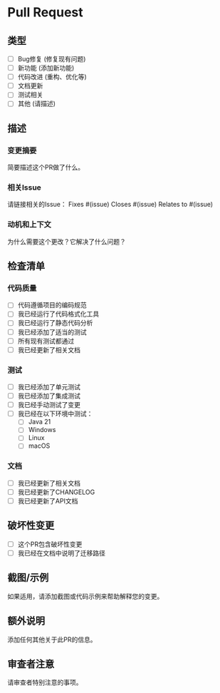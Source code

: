 # Pull Request

## 类型
- [ ] Bug修复 (修复现有问题)
- [ ] 新功能 (添加新功能)
- [ ] 代码改进 (重构、优化等)
- [ ] 文档更新
- [ ] 测试相关
- [ ] 其他 (请描述)

## 描述

### 变更摘要
简要描述这个PR做了什么。

### 相关Issue
请链接相关的Issue：
Fixes #(issue)
Closes #(issue)
Relates to #(issue)

### 动机和上下文
为什么需要这个更改？它解决了什么问题？

## 检查清单

### 代码质量
- [ ] 代码遵循项目的编码规范
- [ ] 我已经运行了代码格式化工具
- [ ] 我已经运行了静态代码分析
- [ ] 我已经添加了适当的测试
- [ ] 所有现有测试都通过
- [ ] 我已经更新了相关文档

### 测试
- [ ] 我已经添加了单元测试
- [ ] 我已经添加了集成测试
- [ ] 我已经手动测试了变更
- [ ] 我已经在以下环境中测试：
  - [ ] Java 21
  - [ ] Windows
  - [ ] Linux
  - [ ] macOS

### 文档
- [ ] 我已经更新了相关文档
- [ ] 我已经更新了CHANGELOG
- [ ] 我已经更新了API文档

## 破坏性变更
- [ ] 这个PR包含破坏性变更
- [ ] 我已经在文档中说明了迁移路径

## 截图/示例
如果适用，请添加截图或代码示例来帮助解释您的变更。

## 额外说明
添加任何其他关于此PR的信息。

## 审查者注意
请审查者特别注意的事项。